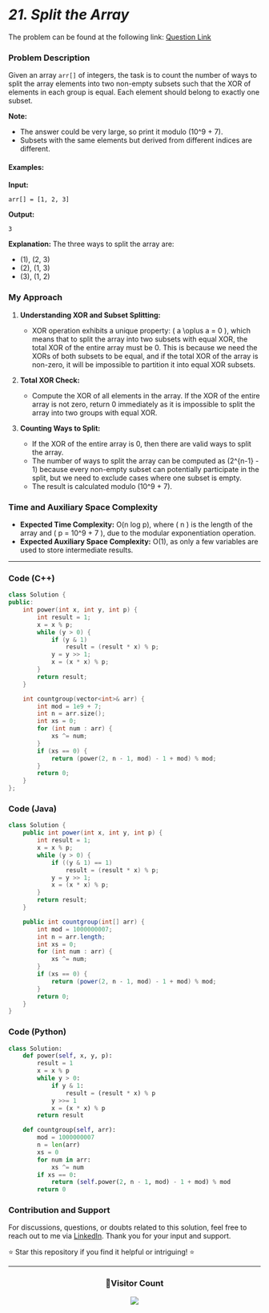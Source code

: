 # *21. Split the Array*

The problem can be found at the following link: [Question Link](https://www.geeksforgeeks.org/problems/split-the-array0238/1)

### **Problem Description**

Given an array `arr[]` of integers, the task is to count the number of ways to split the array elements into two non-empty subsets such that the XOR of elements in each group is equal. Each element should belong to exactly one subset.

**Note:**
- The answer could be very large, so print it modulo \(10^9 + 7\).
- Subsets with the same elements but derived from different indices are different.

#### **Examples:**

**Input:**

    arr[] = [1, 2, 3]

**Output:**

    3

**Explanation:**
The three ways to split the array are:
- (1), (2, 3)
- (2), (1, 3)
- (3), (1, 2)


### **My Approach**

1. **Understanding XOR and Subset Splitting:**
   - XOR operation exhibits a unique property: \( a \oplus a = 0 \), which means that to split the array into two subsets with equal XOR, the total XOR of the entire array must be 0. This is because we need the XORs of both subsets to be equal, and if the total XOR of the array is non-zero, it will be impossible to partition it into equal XOR subsets.

2. **Total XOR Check:**
   - Compute the XOR of all elements in the array. If the XOR of the entire array is not zero, return 0 immediately as it is impossible to split the array into two groups with equal XOR.
   
3. **Counting Ways to Split:**
   - If the XOR of the entire array is 0, then there are valid ways to split the array.
   - The number of ways to split the array can be computed as \(2^{n-1} - 1\) because every non-empty subset can potentially participate in the split, but we need to exclude cases where one subset is empty.
   - The result is calculated modulo \(10^9 + 7\).

### **Time and Auxiliary Space Complexity**

- **Expected Time Complexity:** O(n log p), where ( n ) is the length of the array and ( p = 10^9 + 7 ), due to the modular exponentiation operation.
- **Expected Auxiliary Space Complexity:** O(1), as only a few variables are used to store intermediate results.

---

### **Code (C++)**

```cpp
class Solution {
public:
    int power(int x, int y, int p) {
        int result = 1;
        x = x % p;
        while (y > 0) {
            if (y & 1)
                result = (result * x) % p;
            y = y >> 1;
            x = (x * x) % p;
        }
        return result;
    }

    int countgroup(vector<int>& arr) {
        int mod = 1e9 + 7;
        int n = arr.size();
        int xs = 0;
        for (int num : arr) {
            xs ^= num;
        }
        if (xs == 0) {
            return (power(2, n - 1, mod) - 1 + mod) % mod;
        }
        return 0;
    }
};
```

### **Code (Java)**

```java
class Solution {
    public int power(int x, int y, int p) {
        int result = 1;
        x = x % p;
        while (y > 0) {
            if ((y & 1) == 1)
                result = (result * x) % p;
            y = y >> 1;
            x = (x * x) % p;
        }
        return result;
    }

    public int countgroup(int[] arr) {
        int mod = 1000000007;
        int n = arr.length;
        int xs = 0;
        for (int num : arr) {
            xs ^= num;
        }
        if (xs == 0) {
            return (power(2, n - 1, mod) - 1 + mod) % mod;
        }
        return 0;
    }
}
```

### **Code (Python)**

```python
class Solution:
    def power(self, x, y, p):
        result = 1
        x = x % p
        while y > 0:
            if y & 1:
                result = (result * x) % p
            y >>= 1
            x = (x * x) % p
        return result

    def countgroup(self, arr): 
        mod = 1000000007
        n = len(arr)
        xs = 0
        for num in arr:
            xs ^= num
        if xs == 0:
            return (self.power(2, n - 1, mod) - 1 + mod) % mod
        return 0
```

### **Contribution and Support**

For discussions, questions, or doubts related to this solution, feel free to reach out to me via [LinkedIn](https://www.linkedin.com/in/het-patel-8b110525a/). Thank you for your input and support.

⭐ Star this repository if you find it helpful or intriguing! ⭐

---

<div align=center>
  <h3><b>📍Visitor Count</b></h3>
</div>

<p align="center">
  <img src="https://profile-counter.glitch.me/Hunterdii/count.svg" />
</p>
